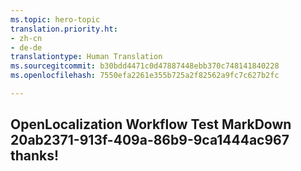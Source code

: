 ```yaml
---
ms.topic: hero-topic
translation.priority.ht:
- zh-cn
- de-de
translationtype: Human Translation
ms.sourcegitcommit: b30bdd4471c0d47887448ebb370c748141840228
ms.openlocfilehash: 7550efa2261e355b725a2f82562a9fc7c627b2fc

---
```

## OpenLocalization Workflow Test MarkDown 20ab2371-913f-409a-86b9-9ca1444ac967 thanks!



<!--HONumber=Sep16_HO1-->


